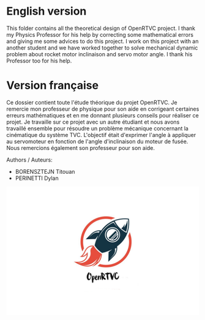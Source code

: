# English version
This folder contains all the theoretical design of OpenRTVC project. I thank my Physics Professor for his help by correcting some mathematical errors and giving me some advices to do this project. I work on this project with an another student and we have worked together to solve mechanical dynamic problem about rocket motor inclinaison and servo motor angle. I thank his Professor too for his help.

# Version française
Ce dossier contient toute l'étude théorique du projet OpenRTVC. Je remercie mon professeur de physique pour son aide en corrigeant certaines erreurs mathématiques et en me donnant plusieurs conseils pour réaliser ce projet. Je travaille sur ce projet avec un autre étudiant et nous avons travaillé ensemble pour résoudre un problème mécanique concernant la cinématique du système TVC. L'objectif était d'exprimer l'angle à appliquer au servomoteur en fonction de l'angle d'inclinaison du moteur de fusée. Nous remercions également son professeur pour son aide.

Authors / Auteurs:
  - BORENSZTEJN Titouan
  - PERINETTI Dylan

![TVC 3D printed system](/logo-openrtvc.jpg)
